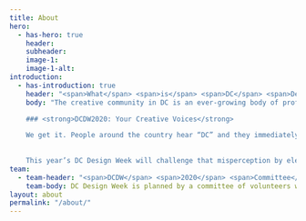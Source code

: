 ```yaml
---
title: About
hero:
  - has-hero: true
    header:
    subheader:
    image-1:
    image-1-alt:
introduction:
  - has-introduction: true
    header: "<span>What</span> <span>is</span> <span>DC</span> <span>Design</span> <span>Week</span> <span>?</span>"
    body: "The creative community in DC is an ever-growing body of professionals, makers, and voices working across disciplines. Hosted and produced by AIGA DC, DC Design Week is an annual celebration of that community.

    ### <strong>DCDW2020: Your Creative Voices</strong>

    We get it. People around the country hear “DC” and they immediately imagine lobbyists on Capitol Hill and buttoned-up professionals with offices on K Street. But those of us who live here know we’re so much more than that.
    
    
    This year’s DC Design Week will challenge that misperception by elevating the creative energy that flows through the DMV. Your energy. We’re here to show the world that we — the people who call DC and the DMV home — are so much more diverse, vibrant, and innovative than anyone can imagine."
team:
  - team-header: "<span>DCDW</span> <span>2020</span> <span>Committee</span>"
    team-body: DC Design Week is planned by a committee of volunteers who plan each event, do all the outreach, and more. We’re so grateful for their contributions.
layout: about
permalink: "/about/"
---
```

